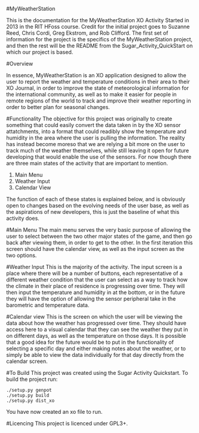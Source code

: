 #MyWeatherStation

This is the documentation for the MyWeatherStation XO Activity Started in 2013 in the RIT HFoss course. Credit for the initial project goes to Suzanne Reed, Chris Cordi, Greg Ekstrom, and Rob Clifford.
The first set of information for the project is the specifics of the MyWeatherStation project, and then the rest will be the README from the Sugar_Activity_QuickStart on which our project is based. 

#Overview

In essence, MyWeatherStation is an XO application designed to allow the user to report the weather and temperature conditions in their area to their XO Journal, in order to improve the state of meteorological information for the international
community, as well as to make it easier for people in remote regions of the world to track and improve their weather reporting in order to better plan for seasonal changes. 

#Functionality
The objective for this project was originally to create something that could easily convert the data taken in by the XO sensor attatchments, into a format that could readibly show the temperature and humidity in the area where the user is pulling the information. The reality has instead become moreso that we are relying a bit more on the user to track much of the weather themselves, while still leaving it open for future developing that would enable the use of the sensors. For now though there are three main states of the activity that are important to mention. 

1. Main Menu
2. Weather Input
3. Calendar View

The function of each of these states is explained below, and is obviously open to changes based on the evolving needs of the user base, as well as the aspirations of new developers, this is just the baseline of what this activity does. 

#Main Menu
The main menu serves the very basic purpose of allowing the user to select between the two other major states of the game, and then go back after viewing them, in order to get to the other. In the first iteration this screen should have the calendar view, as well as the input screen as the two options.

#Weather Input
This is the majority of the activity. The input screen is a place where there will be a number of buttons, each representative of a different weather condition that the user can select as a way to track how the climate in their place of residence is progressing over time. They will then input the temperature and humidity in at the bottom, or in the future they will have the option of allowing the sensor peripheral take in the barometric and temperature data.

#Calendar view
This is the screen on which the user will be viewing the data about how the weather has progressed over time. They should have access here to a visual calendar that they can see the weather they put in on different days, as well as the temperature on those days. It is possible that a good idea for the future would be to put in the functionality of selecting a specific day and either making notes about the weather, or to simply be able to view the data individually for that day directly from the calendar screen.

#To Build
This project was created using the Sugar Activity Quickstart. To build the project run:

    ./setup.py genpot
    ./setup.py build
    ./setup.py dist_xo

You have now created an xo file to run.

#Licencing
This project is licenced under GPL3+.
